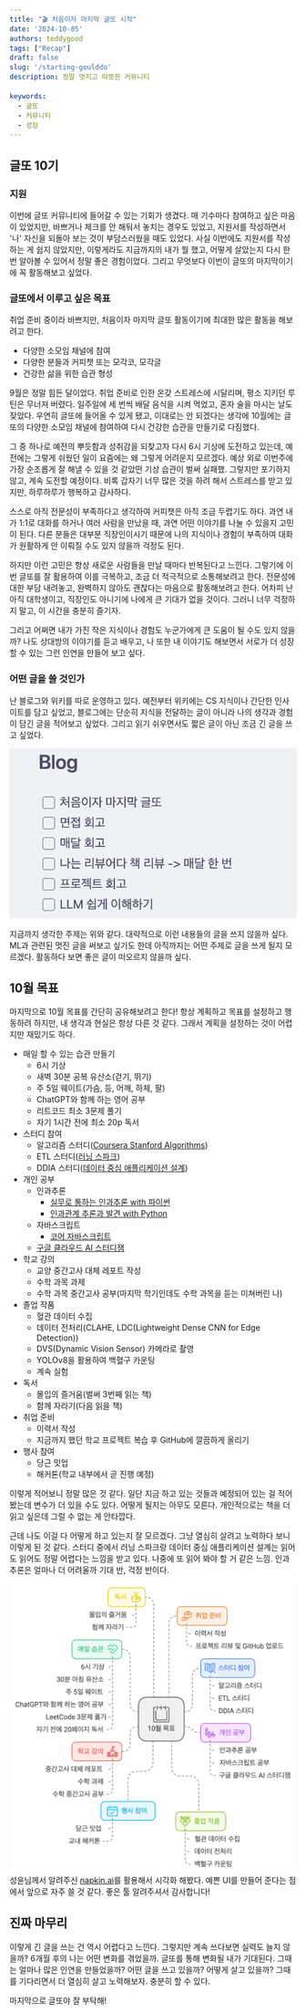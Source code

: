 ```yaml
---
title: "🎬 처음이자 마지막 글또 시작"
date: '2024-10-05'
authors: teddygood
tags: ["Recap"]
draft: false
slug: '/starting-geulddo'
description: 정말 멋지고 따뜻한 커뮤니티

keywords:
  - 글또
  - 커뮤니티
  - 성장
---
```


## 글또 10기

### 지원

이번에 글또 커뮤니티에 들어갈 수 있는 기회가 생겼다. 매 기수마다 참여하고 싶은 마음이 있었지만, 바쁘거나 체크를 안 해둬서 놓치는 경우도 있었고, 지원서를 작성하면서 '나' 자신을 되돌아 보는 것이 부담스러웠을 때도 있었다. 사실 이번에도 지원서를 작성하는 게 쉽지 않았지만, 이렇게라도 지금까지의 내가 뭘 했고, 어떻게 살았는지 다시 한 번 알아볼 수 있어서 정말 좋은 경험이었다. 그리고 무엇보다 이번이 글또의 마지막이기에 꼭 활동해보고 싶었다.

### 글또에서 이루고 싶은 목표

취업 준비 중이라 바쁘지만, 처음이자 마지막 글또 활동이기에 최대한 많은 활동을 해보려고 한다.

- 다양한 소모임 채널에 참여
- 다양한 분들과 커피챗 또는 모각코, 모각글
- 건강한 삶을 위한 습관 형성


9월은 정말 힘든 달이었다. 취업 준비로 인한 온갖 스트레스에 시달리며, 평소 지키던 루틴은 무너져 버렸다. 일주일에 세 번씩 배달 음식을 시켜 먹었고, 혼자 술을 마시는 날도 잦았다. 우연히 글또에 들어올 수 있게 됐고, 이대로는 안 되겠다는 생각에 10월에는 글또의 다양한 소모임 채널에 참여하여 다시 건강한 습관을 만들기로 다짐했다.

그 중 하나로 예전의 뿌듯함과 성취감을 되찾고자 다시 6시 기상에 도전하고 있는데, 예전에는 그렇게 쉬웠던 일이 요즘에는 왜 그렇게 어려운지 모르겠다. 예상 외로 이번주에 가장 순조롭게 잘 해낼 수 있을 것 같았떤 기상 습관이 벌써 실패했. 그렇지만 포기하지 않고, 계속 도전할 예정이다. 비록 갑자기 너무 많은 것을 하려 해서 스트레스를 받고 있지만, 하루하루가 행복하고 감사하다.

스스로 아직 전문성이 부족하다고 생각하여 커피챗은 아직 조금 두렵기도 하다. 과연 내가 1:1로 대화를 하거나 여러 사람을 만났을 때, 과연 어떤 이야기를 나눌 수 있을지 고민이 된다. 다른 분들은 대부분 직장인이시기 때문에 나의 지식이나 경험이 부족하여 대화가 원활하게 안 이뤄질 수도 있지 않을까 걱정도 된다.

하지만 이런 고민은 항상 새로운 사람들을 만날 때마다 반복된다고 느낀다. 그렇기에 이번 글또를 잘 활용하여 이를 극복하고, 조금 더 적극적으로 소통해보려고 한다. 전문성에 대한 부담 내려놓고, 완벽하지 않아도 괜찮다는 마음으로 활동해보려고 한다. 어차피 난 아직 대학생이고, 직장인도 아니기에 나에게 큰 기대가 없을 것이다. 그러니 너무 걱정하지 말고, 이 시간을 충분히 즐기자.

그리고 어쩌면 내가 가진 작은 지식이나 경험도 누군가에게 큰 도움이 될 수도 있지 않을까? 나도 상대방의 이야기를 듣고 배우고, 나 또한 내 이야기도 해보면서 서로가 더 성장할 수 있는 그런 인연을 만들어 보고 싶다.

### 어떤 글을 쓸 것인가

난 블로그와 위키를 따로 운영하고 있다. 예전부터 위키에는 CS 지식이나 간단한 인사이트를 담고 싶었고, 블로그에는 단순히 지식을 전달하는 글이 아니라 나의 생각과 경험이 담긴 글을 적어보고 싶었다. 그리고 읽기 쉬우면서도 짧은 글이 아닌 조금 긴 글을 쓰고 싶었다.

![post-planning.png](../assets/recap/post-planning.png)

지금까지 생각한 주제는 위와 같다. 대략적으로 이런 내용들의 글을 쓰지 않을까 싶다. ML과 관련된 멋진 글을 써보고 싶기도 한데 아직까지는 어떤 주제로 글을 쓰게 될지 모르겠다. 활동하다 보면 좋은 글이 떠오르지 않을까 싶다. 

## 10월 목표

마지막으로 10월 목표를 간단히 공유해보려고 한다! 항상 계획하고 목표를 설정하고 행동하려 하지만, 내 생각과 현실은 항상 다른 것 같다. 그래서 계획을 설정하는 것이 어렵지만 재밌기도 하다.

- 매일 할 수 있는 습관 만들기
  - 6시 기상
  - 새벽 30분 공복 유산소(걷기, 뛰기)
  - 주 5일 웨이트(가슴, 등, 어깨, 하체, 팔)
  - ChatGPT와 함께 하는 영어 공부
  - 리트코드 최소 3문제 풀기
  - 자기 1시간 전에 최소 20p 독서
- 스터디 참여
  - 알고리즘 스터디([Coursera Stanford Algorithms](https://www.coursera.org/specializations/algorithms))
  - ETL 스터디([러닝 스파크](https://product.kyobobook.co.kr/detail/S000061353994))
  - DDIA 스터디([데이터 중심 애플리케이션 설계](https://product.kyobobook.co.kr/detail/S000001766328))
- 개인 공부
  - 인과추론
    - [실무로 통하는 인과추론 with 파이썬](https://product.kyobobook.co.kr/detail/S000212577153)
    - [인과관계 추론과 발견 with Python](https://product.kyobobook.co.kr/detail/S000213021532)
  - 자바스크립트
    - [코어 자바스크립트](https://product.kyobobook.co.kr/detail/S000001766397)
  - [구글 클라우드 AI 스터디잼](https://sites.google.com/view/2024-study-jams/ai?fbclid=IwY2xjawFGYPlleHRuA2FlbQIxMAABHfcnts6c4jK3Hu0Z54OCOf1N3TLFGWM7Kcs5r43nvVpXteynWljH_6o4oA_aem_wSwPx49oIGWNDlWfJcizow)
- 학교 강의
  - 교양 중간고사 대체 레포트 작성
  - 수학 과목 과제
  - 수학 과목 중간고사 공부(마지막 학기인데도 수학 과목을 듣는 미쳐버린 나)
- 졸업 작품
  - 혈관 데이터 수집
  - 데이터 전처리(CLAHE, LDC(Lightweight Dense CNN for Edge Detection))
  - DVS(Dynamic Vision Sensor) 카메라로 촬영
  - YOLOv8을 활용하여 백혈구 카운팅
  - 계속 실험
- 독서
  - 몰입의 즐거움(벌써 3번째 읽는 책)
  - 함께 자라기(다음 읽을 책)
- 취업 준비
  - 이력서 작성
  - 지금까지 했던 학교 프로젝트 복습 후 GitHub에 깔끔하게 올리기
- 행사 참여
  - 당근 밋업
  - 해커톤(학교 내부에서 곧 진행 예정)

이렇게 적어보니 정말 많은 것 같다. 일단 지금 하고 있는 것들과 예정되어 있는 걸 적어봤는데 변수가 더 있을 수도 있다. 어떻게 될지는 아무도 모른다. 개인적으로는 책을 더 읽고 싶은데 그럴 수 없는 게 안타깝다.

근데 나도 이걸 다 어떻게 하고 있는지 잘 모르겠다. 그냥 열심히 살려고 노력하다 보니 이렇게 된 것 같다. 스터디 중에서 러닝 스파크랑 데이터 중심 애플리케이션 설계는 읽어도 읽어도 정말 어렵다는 느낌을 받고 있다. 나중에 또 읽어 봐야 할 거 같은 느낌. 인과추론은 얼마나 더 어려울까 기대 반, 걱정 반이다.

![Oct-planning.png](../assets/recap/Oct-planning.png)
성윤님께서 알려주신 [napkin.ai](https://www.napkin.ai/)를 활용해서 시각화 해봤다. 예쁜 UI를 만들어 준다는 점에서 앞으로 자주 쓸 것 같다. 좋은 툴 알려주셔서 감사합니다! 

## 진짜 마무리

이렇게 긴 글을 쓰는 건 역시 어렵다고 느낀다. 그렇지만 계속 쓰다보면 실력도 늘지 않을까? 6개월 후의 나는 어떤 변화를 겪었을까. 글또를 통해 변화될 내가 기대된다. 그때는 얼마나 많은 인연을 만들었을까? 어떤 글을 쓰고 있을까? 어떻게 살고 있을까? 그때를 기다리면서 더 열심히 살고 노력해보자. 충분히 할 수 있다.

마지막으로 글또야 잘 부탁해!
